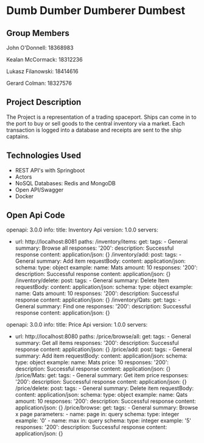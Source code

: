 # Dumb Dumber Dumberer Dumbest


## Group Members
John O'Donnell: 18368983

Kealan McCormack: 18312236

Lukasz Filanowski: 18414616

Gerard Colman: 18327576

## Project Description
The Project is a representation of a trading spaceport. Ships can come in to the port 
to buy or sell goods to the central inventory via a market. Each transaction is logged into a database and 
receipts are sent to the ship captains. 

## Technologies Used
* REST API's with Springboot
* Actors
* NoSQL Databases: Redis and MongoDB
* Open API/Swagger
* Docker



## Open Api Code

openapi: 3.0.0
info:
  title: Inventory Api
  version: 1.0.0
servers:
  - url: http://localhost:8081
paths:
  /inventory/items:
    get:
      tags:
        - General
      summary: Browse all
      responses:
        '200':
          description: Successful response
          content:
            application/json: {}
  /inventory/add:
    post:
      tags:
        - General
      summary: Add item
      requestBody:
        content:
          application/json:
            schema:
              type: object
              example:
                name: Mats
                amount: 10
      responses:
        '200':
          description: Successful response
          content:
            application/json: {}
  /inventory/delete:
    post:
      tags:
        - General
      summary: Delete Item
      requestBody:
        content:
          application/json:
            schema:
              type: object
              example:
                name: Qats
                amount: 10
      responses:
        '200':
          description: Successful response
          content:
            application/json: {}
  /inventory/Qats:
    get:
      tags:
        - General
      summary: Find one
      responses:
        '200':
          description: Successful response
          content:
            application/json: {}
            
            
openapi: 3.0.0
info:
  title: Price Api
  version: 1.0.0
servers:
  - url: http://localhost:8080
paths:
  /price/browse/all:
    get:
      tags:
        - General
      summary: Get all items
      responses:
        '200':
          description: Successful response
          content:
            application/json: {}
  /price/add:
    post:
      tags:
        - General
      summary: Add item
      requestBody:
        content:
          application/json:
            schema:
              type: object
              example:
                name: Mats
                price: 10
      responses:
        '200':
          description: Successful response
          content:
            application/json: {}
  /price/Mats:
    get:
      tags:
        - General
      summary: Get item price
      responses:
        '200':
          description: Successful response
          content:
            application/json: {}
  /price/delete:
    post:
      tags:
        - General
      summary: Delete item
      requestBody:
        content:
          application/json:
            schema:
              type: object
              example:
                name: Qats
                amount: 10
      responses:
        '200':
          description: Successful response
          content:
            application/json: {}
  /price/browse:
    get:
      tags:
        - General
      summary: Browse x page
      parameters:
        - name: page
          in: query
          schema:
            type: integer
          example: '0'
        - name: max
          in: query
          schema:
            type: integer
          example: '5'
      responses:
        '200':
          description: Successful response
          content:
            application/json: {}   


